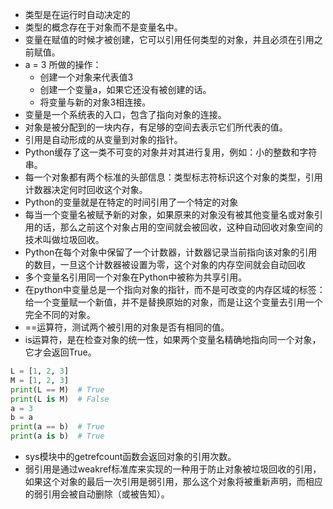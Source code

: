 - 类型是在运行时自动决定的
- 类型的概念存在于对象而不是变量名中。
- 变量在赋值的时候才被创建，它可以引用任何类型的对象，并且必须在引用之前赋值。
- a = 3 所做的操作： 
   - 创建一个对象来代表值3
   - 创建一个变量a，如果它还没有被创建的话。
   - 将变量与新的对象3相连接。
- 变量是一个系统表的入口，包含了指向对象的连接。
- 对象是被分配到的一块内存，有足够的空间去表示它们所代表的值。
- 引用是自动形成的从变量到对象的指针。
- Python缓存了这一类不可变的对象并对其进行复用，例如：小的整数和字符串。
- 每一个对象都有两个标准的头部信息：类型标志符标识这个对象的类型，引用计数器决定何时回收这个对象。
- Python的变量就是在特定的时间引用了一个特定的对象
- 每当一个变量名被赋予新的对象，如果原来的对象没有被其他变量名或对象引用的话，那么之前这个对象占用的空间就会被回收，这种自动回收对象空间的技术叫做垃圾回收。
- Python在每个对象中保留了一个计数器，计数器记录当前指向该对象的引用的数目，一旦这个计数器被设置为零，这个对象的内存空间就会自动回收
- 多个变量名引用同一个对象在Python中被称为共享引用。
- 在python中变量总是一个指向对象的指针，而不是可改变的内存区域的标签：给一个变量赋一个新值，并不是替换原始的对象，而是让这个变量去引用一个完全不同的对象。
- ==运算符，测试两个被引用的对象是否有相同的值。
- is运算符，是在检查对象的统一性，如果两个变量名精确地指向同一个对象，它才会返回True。

```python
L = [1, 2, 3]
M = [1, 2, 3]
print(L == M)  # True
print(L is M)  # False
a = 3
b = a
print(a == b)  # True
print(a is b)  # True
```

- sys模块中的getrefcount函数会返回对象的引用次数。
- 弱引用是通过weakref标准库来实现的一种用于防止对象被垃圾回收的引用，如果这个对象的最后一次引用是弱引用，那么这个对象将被重新声明，而相应的弱引用会被自动删除（或被告知）。
